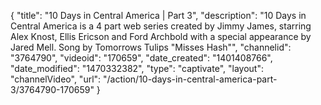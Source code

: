 {
    "title": "10 Days in Central America | Part 3",
    "description": "10 Days in Central America is a 4 part web series created by Jimmy James, starring Alex Knost, Ellis Ericson and Ford Archbold with a special appearance by Jared Mell. Song by Tomorrows Tulips \"Misses Hash\"",
    "channelid": "3764790",
    "videoid": "170659",
    "date_created": "1401408766",
    "date_modified": "1470332382",
    "type": "captivate",
    "layout": "channelVideo",
    "url": "\/action\/10-days-in-central-america-part-3\/3764790-170659"
}